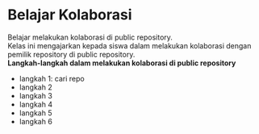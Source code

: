# Belajar Kolaborasi
Belajar melakukan kolaborasi di public repository.<br>
Kelas ini mengajarkan kepada siswa dalam melakukan kolaborasi dengan pemilik repository di public repository.<br>
**Langkah-langkah dalam melakukan kolaborasi di public repository**
- langkah 1: cari repo
- langkah 2
- langkah 3
- langkah 4
- langkah 5
- langkah 6
